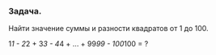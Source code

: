 ### Задача.

Найти значение суммы и разности квадратов от 1 до 100.

1*1 - 2*2 + 3*3 - 4*4 + ... + 99*99 - 100*100 = ?